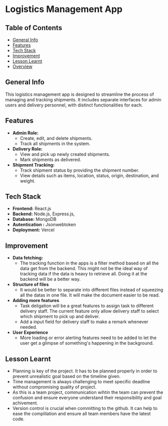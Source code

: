 # Logistics Management App

## Table of Contents
* [General Info](#general-info)
* [Features](#features)
* [Tech Stack](#tech-stack)
* [Improvement](#improvement)
* [Lesson Learnt](#lesson-learnt)
* [Overview](#overview)

## General Info
This logistics management app is designed to streamline the process of managing and tracking shipments. It includes separate interfaces for admin users and delivery personnel, with distinct functionalities for each.

## Features
- **Admin Role:**
  - Create, edit, and delete shipments.
  - Track all shipments in the system.
- **Delivery Role:**
  - View and pick up newly created shipments.
  - Mark shipments as delivered.
- **Shipment Tracking:**
  - Track shipment status by providing the shipment number.
  - View details such as items, location, status, origin, destination, and weight.

## Tech Stack
- **Frontend:** React.js
- **Backend:** Node.js, Express.js, 
- **Database:** MongoDB
- **Autentication :** Jsonwebtoken
- **Deployment:** Vercel

## Improvement
- **Data fetching:**
  - The tracking function in the apps is a filter method based on all the data get from the backend. This might not be the ideal way of tracking data if the data is heavy to retrieve all. Doing it at the backend will be a better way.
- **Structure of files**
  - It would be better to separate into different files instead of squeezing all the datas in one file. It will make the document easier to be read.
- **Adding more features**
  - Task deligation will be a great features to assign task to different delivery staff. The current feature only allow delivery staff to select which shipment to pick up and deliver.
  - Add a input field for delivery staff to make a remark whenever needed.
- **User Experience**
  - More loading or error alerting features need to be added to let the user get a glimpse of something's happening in the background.

## Lesson Learnt
- Planning is key of the project. It has to be planned properly in order to prevent unrealistic goal based on the timeline given.
- Time management is always challenging to meet specific deadline without compromising quality of project.
- As this is a team project, communication wihtin the team can prevent the confusion and ensure everyone understand their responsibility and goal achivement.
- Version control is crucial when committing to the github. It can help to ease the complilation and ensure all team members have the latest code.

